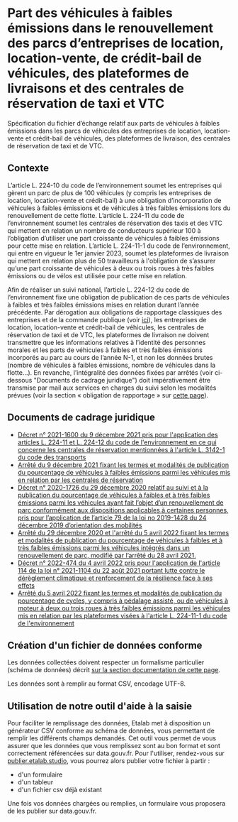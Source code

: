 # Part des véhicules à faibles émissions dans le renouvellement des parcs d’entreprises de location, location-vente, de crédit-bail de véhicules, des plateformes de livraisons et des centrales de réservation de taxi et VTC

Spécification du fichier d’échange relatif aux parts de véhicules à faibles émissions dans les parcs de véhicules des entreprises de location, location-vente et crédit-bail de véhicules, des plateformes de livraison, des centrales de réservation de taxi et de VTC.

## Contexte

L’article L. 224-10 du code de l’environnement soumet les entreprises qui gèrent un parc de plus de 100 véhicules (y compris les entreprises de location, location-vente et crédit-bail) à une obligation d’incorporation de véhicules à faibles émissions et de véhicules à très faibles émissions lors du renouvellement de cette flotte. L’article L. 224-11 du code de l’environnement soumet les centrales de réservation des taxis et des VTC qui mettent en relation un nombre de conducteurs supérieur 100 à l’obligation d’utiliser une part croissante de véhicules à faibles émissions pour cette mise en relation. L’article L. 224-11-1 du code de l’environnement, qui entre en vigueur le 1er janvier 2023, soumet les plateformes de livraison qui mettent en relation plus de 50 travailleurs à l'obligation de s’assurer qu’une part croissante de véhicules à deux ou trois roues à très faibles émissions ou de vélos est utilisée pour cette mise en relation.

Afin de réaliser un suivi national, l’article L. 224-12 du code de l’environnement fixe une obligation de publication de ces parts de véhicules à faibles et très faibles émissions mises en relation durant l’année précédente. Par dérogation aux obligations de rapportage classiques des entreprises et de la commande publique (voir [ici](https://schema.data.gouv.fr/etalab/schema-vehicules-faibles-emissions-renouvellement-parc/latest.html)), les entreprises de location, location-vente et crédit-bail de véhicules, les centrales de réservation de taxi et de VTC, les plateformes de livraison ne doivent transmettre que les informations relatives à l’identité des personnes morales et les parts de véhicules à faibles et très faibles émissions incorporés au parc au cours de l’année N-1, et non les données brutes (nombre de véhicules à faibles émissions, nombre de véhicules dans la flotte…). En revanche, l’intégralité des données fixées par arrêtés (voir ci-dessous "Documents de cadrage juridique") doit impérativement être transmise par mail aux services en charges du suivi selon les modalités prévues (voir la section « obligation de rapportage » sur [cette page](https://www.ecologie.gouv.fr/developper-lautomobile-propre-et-voitures-electriques)).

## Documents de cadrage juridique

- [Décret n° 2021-1600 du 9 décembre 2021 pris pour l'application des articles L. 224-11 et L. 224-12 du code de l'environnement en ce qui concerne les centrales de réservation mentionnées à l'article L. 3142-1 du code des transports](https://www.legifrance.gouv.fr/jorf/id/JORFTEXT000044464309)
- [Arrêté du 9 décembre 2021 fixant les termes et modalités de publication du pourcentage de véhicules à faibles émissions parmi les véhicules mis en relation par les centrales de réservation](https://www.legifrance.gouv.fr/loda/id/JORFTEXT000044464353/2022-03-01/)
- [Décret n° 2020-1726 du 29 décembre 2020 relatif au suivi et à la publication du pourcentage de véhicules à faibles et à très faibles émissions parmi les véhicules ayant fait l’objet d’un renouvellement de parc conformément aux dispositions applicables à certaines personnes, pris pour l’application de l’article 79 de la loi no 2019-1428 du 24 décembre 2019 d’orientation des mobilités](https://www.legifrance.gouv.fr/jorf/id/JORFTEXT000042754268)
- [Arrêté du 29 décembre 2020 et l'arrêté du 5 avril 2022 fixant les termes et modalités de publication du pourcentage de véhicules à faibles et à très faibles émissions parmi les véhicules intégrés dans un renouvellement de parc, modifié par l’arrêté du 28 avril 2021.](https://www.legifrance.gouv.fr/loda/id/JORFTEXT000042754492)
- [Décret n° 2022-474 du 4 avril 2022 pris pour l'application de l'article 114 de la loi n° 2021-1104 du 22 août 2021 portant lutte contre le dérèglement climatique et renforcement de la résilience face à ses effets](https://www.legifrance.gouv.fr/jorf/id/JORFTEXT000045470632)
- [Arrêté du 5 avril 2022 fixant les termes et modalités de publication du pourcentage de cycles, y compris à pédalage assisté, ou de véhicules à moteur à deux ou trois roues à très faibles émissions parmi les véhicules mis en relation par les plateformes visées à l'article L. 224-11-1 du code de l'environnement](https://www.legifrance.gouv.fr/jorf/id/JORFTEXT000045590767)

## Création d'un fichier de données conforme

Les données collectées doivent respecter un formalisme particulier (schéma de données) décrit [sur la section documentation de cette page](https://schema.data.gouv.fr/etalab/schema-vehicules-faibles-emissions-renouvellement-parc-synthese/latest/documentation.html).

Les données sont à remplir au format CSV, encodage UTF-8.

## Utilisation de notre outil d'aide à la saisie

Pour faciliter le remplissage des données, Etalab met à disposition un générateur CSV conforme au schéma de données, vous permettant de remplir les différents champs demandés. Cet outil vous permet de vous assurer que les données que vous remplissez sont au bon format et sont correctement référencées sur data.gouv.fr. Pour l'utiliser, rendez-vous sur [publier.etalab.studio](https://publier.etalab.studio/select?schema=etalab%2Fschema-vehicules-faibles-emissions-renouvellement-parc), vous pourrez alors publier votre fichier à partir : 
- d'un formulaire
- d'un tableur
- d'un fichier csv déjà existant

Une fois vos données chargées ou remplies, un formulaire vous proposera de les publier sur data.gouv.fr.